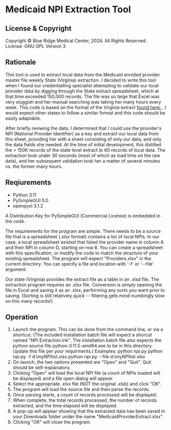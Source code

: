 # Medicaid NPI Extraction Tool

## License & Copyright

Copyright © Blue Ridge Medical Center, 2024. All Rights Reserved.  
License: GNU GPL Version 3

## Rationale

This tool is used to extract local data from the Medicaid enrolled provider master file weekly State (Virginia) extraction. I decided to write this tool when I found our credentialling specialist attempting to validate our local provider data by digging through the State extract spreadsheet, which at that time exceeded 150,000 records. The file was so large that Excel was very sluggish and her manual searching was taking her many hours every week. This code is based on the format of the Virginia extract [found here: ](https://vamedicaid.dmas.virginia.gov/provider/mco). I would expect other states to follow a similar format and this code should be easily adaptable.

After briefly reviwing the data, I determined that I could use the provider's NPI (National Provider Identifier) as a key and extract our local data from this sheet, providing her with a sheet consisting of only our data, and only the data fields she needed. At the time of initial development, this distilled the > 150K records of the state level extract to 60 records of local data. The extraction took under 30 seconds (most of which as load time on the raw data), and her subsequent validation took her a matter of several minutes vs. the former many hours.

## Reqiurements

- Python 3.11
- PySimpleGUI 5.0
- openpyxl 3.1.2

A Distribution Key for PySimpleGUI (Commercial License) is embedded in the code.

The requirements for the program are simple. There needs to be a source file that is a spreadsheet (.xlsx format) contains a list of local NPIs. In our case, a local spreadsheet existed that listed the provider name in column A and their NPI in column D, starting on row 8. You can create a spreadsheet with this specification, or modify the code to match the structure of your existing spreadsheet. The program will expect "Providers.xlsx" in the current directory. You can specify a file and location with '-f' or '--file' argument. 

Our state (Virginia) provides the extract file as a table in an .xlsd file. The extraction program requires an .xlsx file. Conversion is simply opening the file in Excel and saving it as an .xlsx, performing any sorts you want prior to saving. (Sorting is still relatively quick -- filtering gets mind-numbingly slow on this many records!)

## Operation

1. Launch the program. This can be done from the command line, or via a shortcut. (The included installation batch file will expect a shorcut named "NPI Extraction.lnk". The installation batch file also expects the python source file python-3.11.5-amd64.exe to be in this directory. Update this file per your requirments.)
       Examples:
           python npi.py
           python npi.py -f d:\myNPIlist.xlsx
           python npi.py --file d:\myNPIlist.xlsx
2.  On launch, the two options presented are "Open" and "Quit". Quit should be self-explanatory.
3.  Clicking "Open" will load the local NPI file (a count of NPIs loaded will be displayed) and a file open dialog will appear.
4.  Select the appropriate .xlsx file (NOT the original .xlsb) and click "OK".
5.  The program will load the source file and then parse the records.
6.  Once parsing starts, a count of records processed will be displayed.
7.  When complete, the total records processed, the number of records extracted, and the time elapsed will be displayed.
8.  A pop-up will appear showing that the extracted data has been saved in your Downloads folder under the name "MedicaidProviderExtract.xlsx".
9.  Clicking "OK" will close the program.
